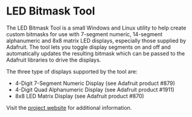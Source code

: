
# LED Bitmask Tool

The LED Bitmask Tool is a small Windows and Linux utility to help create custom bitmasks for use with 7-segment numeric, 14-segment alphanumeric and 8x8 matrix LED displays, especially those supplied by Adafruit. The tool lets you toggle display segments on and off and automatically updates the resulting bitmask which can be passed to the Adafruit libraries to drive the displays.

The three type of displays supported by the tool are:

- 4-Digit 7-Segment Numeric Display (see Adafruit product #879)
- 4-Digit Quad Alphanumeric Display (see Adafruit product #1911)
- 8x8 LED Matrix Display (see Adafruit product #870)

Visit the [project website](https://dfgtec.com/prg-led-bitmask) for additional information.

